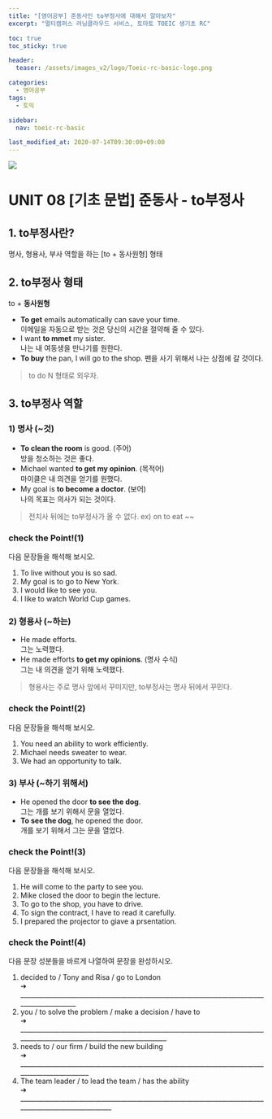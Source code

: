 ```yaml
---
title: "[영어공부] 준동사인 to부정사에 대해서 알아보자"
excerpt: "멀티캠퍼스 러닝클라우드 서비스, 토마토 TOEIC 생기초 RC"

toc: true
toc_sticky: true

header:
  teaser: /assets/images_v2/logo/Toeic-rc-basic-logo.png

categories:
  - 영어공부
tags:
  - 토익

sidebar:
  nav: toeic-rc-basic

last_modified_at: 2020-07-14T09:30:00+09:00
---
```

![](https://eliotjang.github.io/assets/images_v2/logo/Toeic-rc-basic-logo.png)

# UNIT 08 [기초 문법] 준동사 - to부정사

## 1. to부정사란?

명사, 형용사, 부사 역할을 하는 [to + 동사원형] 형태

## 2. to부정사 형태

to + **동사원형**

- **To get** emails automatically can save your time.  
이메일을 자동으로 받는 것은 당신의 시간을 절약해 줄 수 있다.
- I want **to mmet** my sister.  
나는 내 여동생을 만나기를 원한다.
- **To buy** the pan, I will go to the shop.
펜을 사기 위해서 나는 상점에 갈 것이다.

> to do N 형태로 외우자.

## 3. to부정사 역할

### 1) 명사 (~것)
- **To clean the room** is good. (주어)  
방을 청소하는 것은 좋다.
- Michael wanted **to get my opinion**. (목적어)  
마이클은 내 의견을 얻기를 원했다.
- My goal is **to become a doctor**. (보어)  
나의 목표는 의사가 되는 것이다.  

> 전치사 뒤에는 to부정사가 올 수 없다. ex) on to eat ~~

### check the Point!(1)

다음 문장들을 해석해 보시오.

1. To live without you is so sad.
2. My goal is to go to New York.
3. I would like to see you.
4. I like to watch World Cup games.  

### 2) 형용사 (~하는)
- He made efforts.  
그는 노력했다.
- He made efforts **to get my opinions**. (명사 수식)  
그는 내 의견을 얻기 위해 노력했다.

> 형용사는 주로 명사 앞에서 꾸미지만, to부정사는 명사 뒤에서 꾸민다.

### check the Point!(2)

다음 문장들을 해석해 보시오.
1. You need an ability to work efficiently.
2. Michael needs sweater to wear.
3. We had an opportunity to talk.  

### 3) 부사 (~하기 위해서)
- He opened the door **to see the dog**.  
그는 개를 보기 위해서 문을 열었다.
- **To see the dog**, he opened the door.  
개를 보기 위해서 그는 문을 열었다.  

### check the Point!(3)

다음 문장들을 해석해 보시오.
1. He will come to the party to see you.
2. Mike closed the door to begin the lecture.
3. To go to the shop, you have to drive.
4. To sign the contract, I have to read it carefully.
5. I prepared the projector to giave a prsentation.

### check the Point!(4)

다음 문장 성분들을 바르게 나열하여 문장을 완성하시오.
1. decided to / Tony and Risa / go to London  
➔ ____________________________________________________________________________________________
2. you / to solve the problem / make a decision / have to  
➔ ________________________________________________________________________________________________________________________
3. needs to / our firm / build the new building  
➔ ________________________________________________________________________________________________
4. The team leader / to lead the team / has the ability  
➔ _______________________________________________________________________________________________________

<br>

